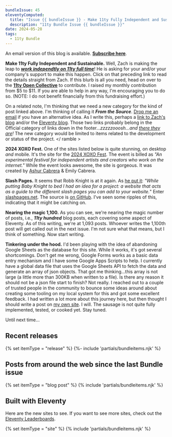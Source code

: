 ```yaml
---
bundleIssue: 45
eleventyComputed:
  title: "Issue {{ bundleIssue }} - Make 11ty Fully Independent and Sustainable, 2024 XOXO Fest, Slash Pages, Nearing the magic 1,100, Tinkering under the hood...And 5 posts and 9 sites to see"
  description: "11ty Bundle Issue {{ bundleIssue }}"
date: 2024-05-28
tags:
  - 11ty Bundle
---
```


An email version of this blog is available. **[Subscribe here](#newsletter-subscribe)**.

**Make 11ty Fully Independent and Sustainable.** Well, Zach is making the leap to **_[work independtly on 11ty full time](https://www.zachleat.com/web/independent-sustainable-11ty/)_**! He is asking for your and/or your company's support to make this happen. Click on that preceding link to read the details straight from Zach. If this blurb is all you need, head on over to the **[11ty Open Collective](https://opencollective.com/11ty)** to contribute. I raised my monthly contribution from $5 to $11. If you are able to help in any way, I'm encouraging you to do so. (NOTE: I do not benefit financially from this fundraising effort.)

On a related note, I'm thinking that we need a new category for the kind of post linked above. I'm thinking of calling it **_From the Source_**. [Drop me an email](mailto:bob.monsour@gmail.com) if you have an alternative idea. As I write this, perhaps a [link to Zach's blog](https://www.zachleat.com/) and/or the [Eleventy blog](https://www.11ty.dev/blog/). Those two links probably belong in the Official category of links down in the footer..._zzzzzooosh...and [there they are](#resources)!_ The new category would be limited to items related to the development or status of the project. </ ramble >

**2024 XOXO Fest.** One of the sites listed below is quite stunning, on desktop _and_ mobile. It's the site for the [2024 XOXO Fest](https://2024.xoxofest.com/). The event is billed as _"An experimental festival for independent artists and creators who work on the internet."_ While the event looks awesome, the site is gorgeous. It was created by [Ashur Cabrera](https://ashur.cab/rera/) & Emily Cabrera.

**Slash Pages.** It seems that Robb Knight is at it again. As [he put it](https://rknight.me/blog/slash-pages/): _"While putting Baby Knight to bed I had an idea for a project: a website that acts as a guide to the different slash pages you can add to your website._" Enter [slashpages.net](https://slashpages.net/). The source is [on GitHub](https://github.com/rknightuk/slashpages). I've seen some ripples of this, indicating that it might be catching on.

**Nearing the magic 1,100.** As you can see, we're nearing the magic number of posts, i.e., **_11ty hundred_** blog posts, each covering some aspect of Eleventy. As of this writing, we're at 1,093 posts. Whoever writes the 1,100th post will get called out in the next issue. I'm not sure what that means, but I think of something. Now start writing.

**Tinkering under the hood.** I'd been playing with the idea of abandoning Google Sheets as the database for this site. While it works, it's got several shortcomings. Don't get me wrong, Google Forms works as a basic data entry mechanism and I have some Google Apps Scripts to help. I currently have a global data file that uses the Google Sheets API to fetch the data and generate an array of json objects. That got me thinking...this array is not large (a little more than 300KB when written to a file). Is there any reason it should not be a json file start to finish? Not really. I reached out to a couple of trusted people in the community to bounce some ideas around about creating some tooling on my local system for this and got some excellent feedback. I had written a lot more about this journey here, but then thought I should write a post on [my own site](https://www.bobmonsour.com/). I will. The sausage is not quite fully implemented, tested, or cooked yet. Stay tuned.

Until next time...

## Recent releases

{% set itemType = "release" %}
{%- include 'partials/bundleitems.njk' %}

## Posts from around the web since the last Bundle issue

{% set itemType = "blog post" %}
{% include 'partials/bundleitems.njk' %}

## Built with Eleventy

Here are the new sites to see. If you want to see more sites, check out the [Eleventy Leaderboards](https://www.11ty.dev/speedlify/).

{% set itemType = "site" %}
{% include 'partials/bundleitems.njk' %}
